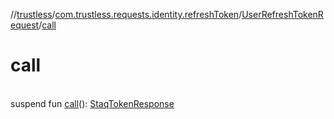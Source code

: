 //[trustless](../../../index.md)/[com.trustless.requests.identity.refreshToken](../index.md)/[UserRefreshTokenRequest](index.md)/[call](call.md)

# call

\
suspend fun [call](call.md)(): [StaqTokenResponse](../../com.trustless.requests.identity/-staq-token-response/index.md)

